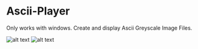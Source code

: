 # Ascii-Player
Only works with windows. Create and display Ascii Greyscale Image Files.

![alt text](https://github.com/jetstream0/Ascii-Player/blob/master/window.png?raw=true)
![alt text](https://github.com/jetstream0/Ascii-Player/blob/master/display.png?raw=true)